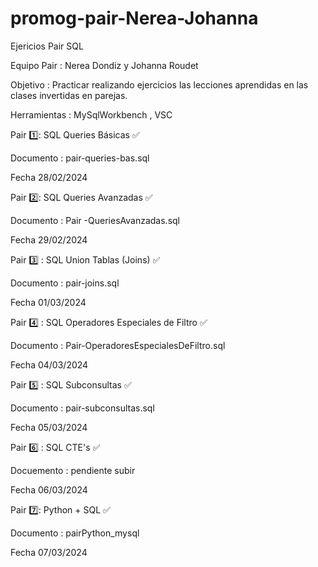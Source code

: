# promog-pair-Nerea-Johanna
Ejericios Pair SQL

Equipo  Pair : Nerea Dondiz y Johanna Roudet

Objetivo : Practicar realizando ejercicios las lecciones aprendidas en las clases invertidas en parejas. 

Herramientas : MySqlWorkbench , VSC

Pair 1️⃣: SQL Queries Básicas ✅

Documento : pair-queries-bas.sql 

Fecha 28/02/2024

Pair 2️⃣: SQL Queries Avanzadas ✅

Documento : Pair -QueriesAvanzadas.sql

Fecha 29/02/2024

Pair 3️⃣ : SQL Union Tablas (Joins) ✅

Documento : pair-joins.sql

Fecha 01/03/2024

Pair 4️⃣ : SQL Operadores Especiales de Filtro ✅

Documento : Pair-OperadoresEspecialesDeFiltro.sql

Fecha 04/03/2024

Pair 5️⃣ : SQL Subconsultas ✅

Documento : pair-subconsultas.sql 

Fecha 05/03/2024

Pair 6️⃣ : SQL CTE's ✅

Docuemento : pendiente subir

Fecha 06/03/2024

Pair 7️⃣: Python + SQL ✅

Documento : pairPython_mysql

Fecha 07/03/2024

